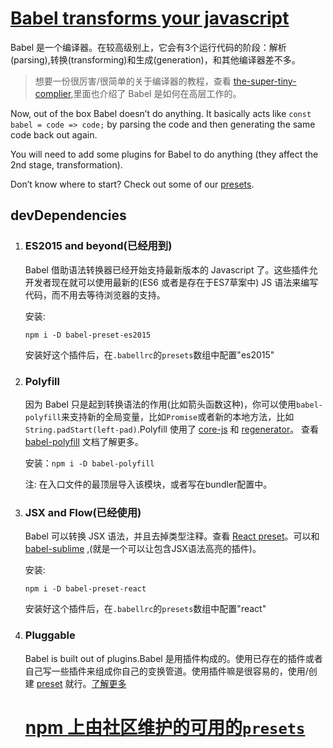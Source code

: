 # [Babel transforms your javascript](https://babeljs.io/)

Babel 是一个编译器。在较高级别上，它会有3个运行代码的阶段：解析(parsing),转换(transforming)和生成(generation)，和其他编译器差不多。

> 想要一份很厉害/很简单的关于编译器的教程，查看 [the-super-tiny-complier](https://github.com/thejameskyle/the-super-tiny-compiler),里面也介绍了 Babel 是如何在高层工作的。

Now, out of the box Babel doesn’t do anything. It basically acts like `const babel = code => code;` by parsing the code and then generating the same code back out again.

You will need to add some plugins for Babel to do anything (they affect the 2nd stage, transformation).

Don’t know where to start? Check out some of our [presets](https://babeljs.io/docs/plugins/#presets).

## devDependencies



1. ### ES2015 and beyond(已经用到)

   Babel 借助语法转换器已经开始支持最新版本的 Javascript 了。这些插件允开发者现在就可以使用最新的(ES6 或者是存在于ES7草案中) JS 语法来编写代码，而不用去等待浏览器的支持。

   安装:

   `npm i -D babel-preset-es2015`

   安装好这个插件后，在`.babellrc`的`presets`数组中配置"es2015"

2. ### Polyfill

   因为 Babel 只是起到转换语法的作用(比如箭头函数这种)，你可以使用`babel-polyfill`来支持新的全局变量，比如`Promise`或者新的本地方法，比如`String.padStart(left-pad)`.Polyfill 使用了 [core-js](https://github.com/zloirock/core-js) 和 [regenerator](https://facebook.github.io/regenerator/)。 查看 [babel-polyfill](https://babeljs.io/docs/usage/polyfill) 文档了解更多。

   安装：`npm i -D babel-polyfill`

   注: 在入口文件的最顶层导入该模块，或者写在bundler配置中。

3. ### JSX and Flow(已经使用)

   Babel 可以转换 JSX 语法，并且去掉类型注释。查看 [React preset](https://babeljs.io/docs/plugins/preset-react/)。可以和 [babel-sublime](https://github.com/babel/babel-sublime) ,(就是一个可以让包含JSX语法高亮的插件)。

   安装:

   `npm i -D babel-preset-react`

   安装好这个插件后，在`.babellrc`的`presets`数组中配置"react"

4. ### Pluggable

   Babel is built out of plugins.Babel 是用插件构成的。使用已存在的插件或者自己写一些插件来组成你自己的变换管道。使用插件嘛是很容易的，使用/创建 [preset](https://babeljs.io/docs/plugins/#presets) 就行。[了解更多](https://babeljs.io/docs/plugins/)

   # [npm 上由社区维护的可用的`presets`](https://www.npmjs.com/search?q=babel-preset)

   ​

   ​